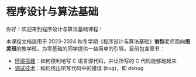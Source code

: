 # 程序设计与算法基础

你好！欢迎来到程序设计与算法基础课程！

本课程文档适用于 2023-2024 秋冬学期《程序设计与算法基础》**翁恺**老师面向**图灵班**的教学班，为零基础的同学提供一些简单的引导。目前包含章节：

- [环境搭建](env/index.md)：如何便利地写 C 语言源代码，并让所写的 C 代码能够跑起来
- [调试技术](debug/index.md)：如何找出所写代码中的错误 (bug)，即 debug